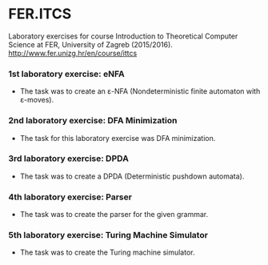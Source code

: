 # FER.ITCS
Laboratory exercises for course Introduction to Theoretical Computer Science at FER, University of Zagreb (2015/2016).
http://www.fer.unizg.hr/en/course/ittcs

### 1st laboratory exercise: eNFA
* The task was to create an ε-NFA (Nondeterministic finite automaton with ε-moves).

### 2nd laboratory exercise: DFA Minimization
* The task for this laboratory exercise was DFA minimization.

### 3rd laboratory exercise: DPDA
* The task was to create a DPDA (Deterministic pushdown automata).

### 4th laboratory exercise: Parser
* The task was to create the parser for the given grammar.

### 5th laboratory exercise: Turing Machine Simulator
* The task was to create the Turing machine simulator.
